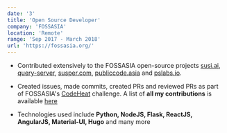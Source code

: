 ```yaml
---
date: '3'
title: 'Open Source Developer'
company: 'FOSSASIA'
location: 'Remote'
range: 'Sep 2017 - March 2018'
url: 'https://fossasia.org/'
---
```


- Contributed extensively to the FOSSASIA open-source projects [susi.ai](https://github.com/fossasia/susi.ai), [query-server](https://github.com/fossasia/query-server), [susper.com](https://github.com/fossasia/susper.com), [publiccode.asia](https://github.com/fossasia/publiccode.asia) and [pslabs.io](https://github.com/fossasia/pslab.io).

- Created issues, made commits, created PRs and reviewed PRs as part of FOSSASIA's [CodeHeat](https://codeheat.org/) challenge. A list of **all my contributions** is available [here](https://gist.github.com/Remorax/dcbc65be1d325334228df44333cb8271)

- Technologies used include **Python, NodeJS, Flask, ReactJS, AngularJS, Material-UI, Hugo** and many more
